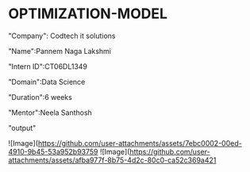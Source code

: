 # OPTIMIZATION-MODEL

"Company": Codtech it solutions 

"Name":Pannem Naga Lakshmi 

"Intern ID":CT06DL1349

"Domain":Data Science 

"Duration":6 weeks 

"Mentor":Neela Santhosh 


"output"

![Image](https://github.com/user-attachments/assets/7ebc0002-00ed-4910-9b45-53a952b93759
![Image](https://github.com/user-attachments/assets/afba977f-8b75-4d2c-80c0-ca52c369a421

